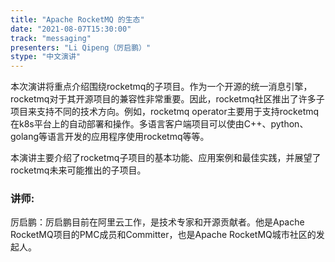 ```yaml
---
title: "Apache RocketMQ 的生态"
date: "2021-08-07T15:30:00" 
track: "messaging"
presenters: "Li Qipeng（厉启鹏）"
stype: "中文演讲"
---
```

本次演讲将重点介绍围绕rocketmq的子项目。作为一个开源的统一消息引擎，rocketmq对于其开源项目的兼容性非常重要。因此，rocketmq社区推出了许多子项目来支持不同的技术方向。例如，rocketmq operator主要用于支持rocketmq在k8s平台上的自动部署和操作。多语言客户端项目可以使由C++、python、golang等语言开发的应用程序使用rocketmq等等。
 
本演讲主要介绍了rocketmq子项目的基本功能、应用案例和最佳实践，并展望了rocketmq未来可能推出的子项目。
 ### 讲师: 
 厉启鹏：厉启鹏目前在阿里云工作，是技术专家和开源贡献者。他是Apache RocketMQ项目的PMC成员和Committer，也是Apache RocketMQ城市社区的发起人。
